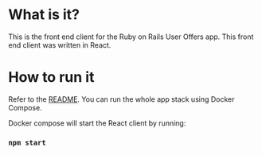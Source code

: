 # What is it?

This is the front end client for the Ruby on Rails User Offers app.
This front end client was written in React.

# How to run it

Refer to the [README](https://github.com/bretten/ruby_example_user_offers/blob/main/README.md).
You can run the whole app stack using Docker Compose.

Docker compose will start the React client by running:

### `npm start`
